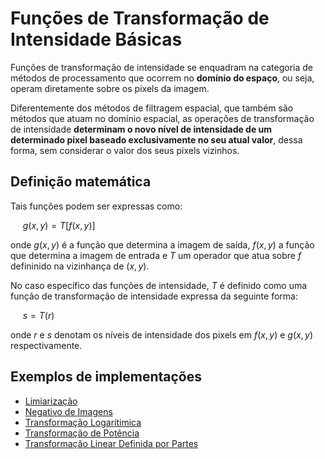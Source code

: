 # Funções de Transformação de Intensidade Básicas

Funções de transformação de intensidade se enquadram na categoria de métodos de processamento que ocorrem no **domínio do espaço**, ou seja, operam diretamente sobre os pixels da imagem.

Diferentemente dos métodos de filtragem espacial, que também são métodos que atuam no domínio espacial, as operações de transformação de intensidade **determinam o novo nível de intensidade de um determinado pixel baseado exclusivamente no seu atual valor**, dessa forma, sem considerar o valor dos seus pixels vizinhos.

## Definição matemática

Tais funções podem ser expressas como: 

&nbsp;&nbsp;&nbsp;&nbsp; $g(x, y) = T[f(x, y)]$

onde $g(x, y)$ é a função que determina a imagem de saída, $f(x, y)$ a função que determina a imagem de entrada e $T$ um operador que atua sobre $f$ defininido na vizinhança de $(x, y)$.

No caso específico das funções de intensidade, $T$ é definido como uma função de transformação de intensidade expressa da seguinte forma:

&nbsp;&nbsp;&nbsp;&nbsp; $s = T(r)$

onde $r$ e $s$ denotam os níveis de intensidade dos pixels em $f(x, y)$ e $g(x, y)$ respectivamente.

## Exemplos de implementações

* [Limiarização]()
* [Negativo de Imagens]()
* [Transformação Logarítimica]()
* [Transformação de Potência]()
* [Transformação Linear Definida por Partes](linearPorPartes)